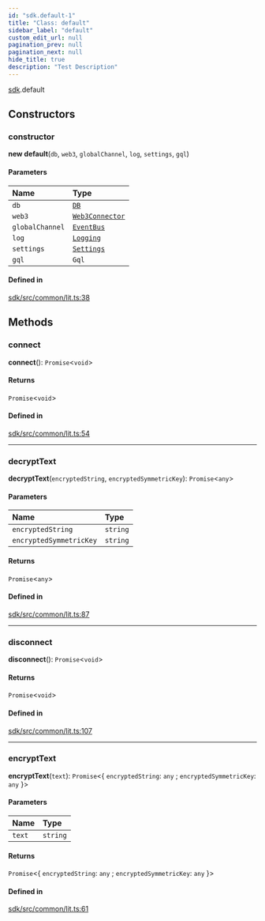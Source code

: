 ```yaml
---
id: "sdk.default-1"
title: "Class: default"
sidebar_label: "default"
custom_edit_url: null
pagination_prev: null
pagination_next: null
hide_title: true
description: "Test Description"
---
```


[sdk](../modules/sdk.md).default

## Constructors

### constructor

**new default**(`db`, `web3`, `globalChannel`, `log`, `settings`, `gql`)

#### Parameters

| Name | Type |
| :------ | :------ |
| `db` | [`DB`](sdk.DB.md) |
| `web3` | [`Web3Connector`](sdk.Web3Connector.md) |
| `globalChannel` | [`EventBus`](sdk.EventBus.md) |
| `log` | [`Logging`](sdk.Logging.md) |
| `settings` | [`Settings`](sdk.Settings.md) |
| `gql` | `Gql` |

#### Defined in

[sdk/src/common/lit.ts:38](https://github.com/AKASHAorg/akasha-core/blob/21e566cd/libs/sdk/src/common/lit.ts#L38)

## Methods

### connect

**connect**(): `Promise`<`void`\>

#### Returns

`Promise`<`void`\>

#### Defined in

[sdk/src/common/lit.ts:54](https://github.com/AKASHAorg/akasha-core/blob/21e566cd/libs/sdk/src/common/lit.ts#L54)

___

### decryptText

**decryptText**(`encryptedString`, `encryptedSymmetricKey`): `Promise`<`any`\>

#### Parameters

| Name | Type |
| :------ | :------ |
| `encryptedString` | `string` |
| `encryptedSymmetricKey` | `string` |

#### Returns

`Promise`<`any`\>

#### Defined in

[sdk/src/common/lit.ts:87](https://github.com/AKASHAorg/akasha-core/blob/21e566cd/libs/sdk/src/common/lit.ts#L87)

___

### disconnect

**disconnect**(): `Promise`<`void`\>

#### Returns

`Promise`<`void`\>

#### Defined in

[sdk/src/common/lit.ts:107](https://github.com/AKASHAorg/akasha-core/blob/21e566cd/libs/sdk/src/common/lit.ts#L107)

___

### encryptText

**encryptText**(`text`): `Promise`<{ `encryptedString`: `any` ; `encryptedSymmetricKey`: `any`  }\>

#### Parameters

| Name | Type |
| :------ | :------ |
| `text` | `string` |

#### Returns

`Promise`<{ `encryptedString`: `any` ; `encryptedSymmetricKey`: `any`  }\>

#### Defined in

[sdk/src/common/lit.ts:61](https://github.com/AKASHAorg/akasha-core/blob/21e566cd/libs/sdk/src/common/lit.ts#L61)

